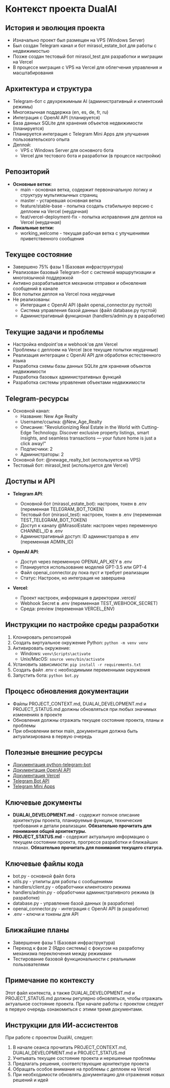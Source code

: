 # Контекст проекта DualAI

## История и эволюция проекта
- Изначально проект был размещен на VPS (Windows Server)
- Был создан Telegram канал и бот mirasol_estate_bot для работы с недвижимостью
- Позже создан тестовый бот mirasol_test для разработки и миграции на Vercel
- В процессе миграция с VPS на Vercel для облегчения управления и масштабирования

## Архитектура и структура
- Telegram-бот с двухрежимным AI (административный и клиентский режимы)
- Многоязычная поддержка (en, es, de, fr, ru)
- Интеграция с OpenAI API (планируется)
- База данных SQLite для хранения объектов недвижимости (планируется)
- Планируется интеграция с Telegram Mini Apps для улучшения пользовательского опыта
- Деплой:
  - VPS с Windows Server для основного бота
  - Vercel для тестового бота и разработки (в процессе настройки)

## Репозиторий
- **Основные ветки:**
  - main - основная ветка, содержит первоначальную логику и структуру мультиязычных страниц
  - master - устаревшая основная ветка
  - feature/stable-base - попытка создать стабильную версию с деплоем на Vercel (неудачная)
  - feat/vercel-deployment-fix - попытка исправления для деплоя на Vercel (неудачная)
- **Локальные ветки:**
  - working_welcome - текущая рабочая ветка с улучшениями приветственного сообщения

## Текущее состояние
- Завершено 75% фазы 1 (Базовая инфраструктура)
- Реализован базовый Telegram-бот с системой маршрутизации и многоязычной поддержкой
- Активно разрабатывается механизм отправки и обновления сообщений в канале
- Все попытки деплоя на Vercel пока неудачные
- Не реализованы:
  - Интеграция с OpenAI API (файл openai_connector.py пустой)
  - Система управления базой данных (файл database.py пустой)
  - Административный функционал (handlers/admin.py в разработке)

## Текущие задачи и проблемы
- Настройка endpoint'ов и webhook'ов для Vercel
- Проблемы с деплоем на Vercel (все текущие попытки неудачные)
- Реализация интеграции с OpenAI API для обработки естественного языка
- Разработка схемы базы данных SQLite для хранения объектов недвижимости
- Разработка базовых административных функций
- Разработка системы управления объектами недвижимости

## Telegram-ресурсы
- Основной канал:
  - Название: New Age Realty
  - Username/ссылка: @New_Age_Realty
  - Описание: "Revolutionizing Real Estate in the World with Cutting-Edge Technology. Discover exclusive property listings, smart insights, and seamless transactions — your future home is just a click away!"
  - Подписчики: 2
  - Администраторы: 2
- Основной бот: @newage_realty_bot (используется на VPS)
- Тестовый бот: mirasol_test (используется для Vercel)

## Доступы и API
- **Telegram API**:
  - Основной бот (mirasol_estate_bot): настроен, токен в .env (переменная TELEGRAM_BOT_TOKEN)
  - Тестовый бот (mirasol_test): настроен, токен в .env (переменная TEST_TELEGRAM_BOT_TOKEN)
  - Доступ к каналу @MirasolEstate: настроен через переменную CHANNEL_ID в .env
  - Административный доступ: ID администратора в .env (переменная ADMIN_ID)

- **OpenAI API**:
  - Доступ через переменную OPENAI_API_KEY в .env
  - Планируется использование моделей GPT-3.5 или GPT-4
  - Файл openai_connector.py пока пуст и требует реализации
  - Статус: Настроен, но интеграция не завершена

- **Vercel**:
  - Проект настроен, информация в директории .vercel/
  - Webhook Secret в .env (переменная TEST_WEBHOOK_SECRET)
  - Среда: preview (переменная VERCEL_ENV)

## Инструкции по настройке среды разработки
1. Клонировать репозиторий
2. Создать виртуальное окружение Python: `python -m venv venv`
3. Активировать окружение:
   - Windows: `venv\Scripts\activate`
   - Unix/MacOS: `source venv/bin/activate`
4. Установить зависимости: `pip install -r requirements.txt`
5. Создать файл .env с необходимыми переменными окружения
6. Запустить бота: `python bot.py`

## Процесс обновления документации
- Файлы PROJECT_CONTEXT.md, DUALAI_DEVELOPMENT.md и PROJECT_STATUS.md должны обновляться при любых значимых изменениях в проекте
- Обновления должны отражать текущее состояние проекта, планы и проблемы
- При обновлении ветки main, документация должна быть актуализирована в первую очередь

## Полезные внешние ресурсы
- [Документация python-telegram-bot](https://docs.python-telegram-bot.org/)
- [Документация OpenAI API](https://platform.openai.com/docs/api-reference)
- [Документация Vercel](https://vercel.com/docs)
- [Telegram Bot API](https://core.telegram.org/bots/api)
- [Telegram Mini Apps](https://core.telegram.org/bots/webapps)

## Ключевые документы
- **DUALAI_DEVELOPMENT.md** - содержит полное описание архитектуры проекта, планируемые функции, технические требования и детали реализации. **Обязательно прочитать для понимания общей архитектуры.**
- **PROJECT_STATUS.md** - содержит актуальную информацию о текущем состоянии проекта, прогрессе разработки и ближайших планах. **Обязательно прочитать для понимания текущего статуса.**

## Ключевые файлы кода
- bot.py - основной файл бота
- utils.py - утилиты для работы с сообщениями
- handlers/client.py - обработчики клиентского режима
- handlers/admin.py - обработчики административного режима (в разработке)
- database.py - управление базой данных (в разработке)
- openai_connector.py - интеграция с OpenAI API (в разработке)
- .env - ключи и токены для API

## Ближайшие планы
- Завершение фазы 1 (Базовая инфраструктура)
- Переход к фазе 2 (Ядро системы) с фокусом на разработку механизма переключения между режимами
- Тестирование базовой функциональности с реальными пользователями

## Примечание по контексту
Этот файл контекста, а также DUALAI_DEVELOPMENT.md и PROJECT_STATUS.md должны регулярно обновляться, чтобы отражать актуальное состояние проекта. При начале работы с проектом следует в первую очередь ознакомиться с этими тремя документами.

## Инструкции для ИИ-ассистентов
При работе с проектом DualAI, следует:
1. В начале сеанса прочитать PROJECT_CONTEXT.md, DUALAI_DEVELOPMENT.md и PROJECT_STATUS.md
2. Учитывать текущее состояние проекта и нерешенные проблемы
3. Предлагать решения, соответствующие архитектуре проекта
4. Обращать особое внимание на проблемы с деплоем на Vercel
5. При необходимости обновлять документацию для отражения новых решений и идей 
